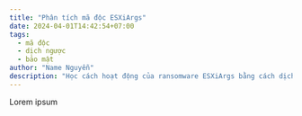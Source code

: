 ```yaml
---
title: "Phân tích mã độc ESXiArgs"
date: 2024-04-01T14:42:54+07:00
tags:
  - mã độc
  - dịch ngược
  - bảo mật
author: "Name Nguyễn"
description: "Học cách hoạt động của ransomware ESXiArgs bằng cách dịch ngược nó"
---
```


Lorem ipsum
